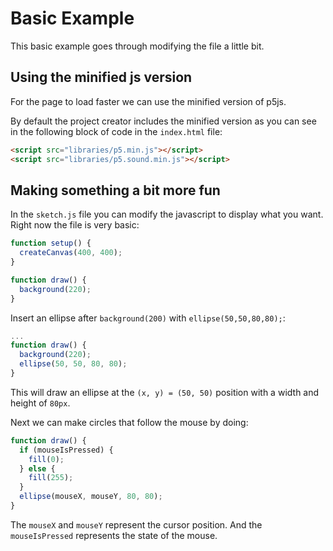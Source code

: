 # Basic Example

This basic example goes through modifying the file a little bit.

## Using the minified js version

For the page to load faster we can use the minified version of p5js.

By default the project creator includes the minified version as you can see in the following block of code in the `index.html` file:

```html
<script src="libraries/p5.min.js"></script>
<script src="libraries/p5.sound.min.js"></script>
```

## Making something a bit more fun

In the `sketch.js` file you can modify the javascript to display what you want. Right now the file is very basic:

```javascript
function setup() {
  createCanvas(400, 400);
}

function draw() {
  background(220);
}
```

Insert an ellipse after `background(200)` with `ellipse(50,50,80,80);`:

```javascript
...
function draw() {
  background(220);
  ellipse(50, 50, 80, 80);
}
```

This will draw an ellipse at the `(x, y) = (50, 50)` position with a width and height of `80px`.

Next we can make circles that follow the mouse by doing:

```javascript
function draw() {
  if (mouseIsPressed) {
    fill(0);
  } else {
    fill(255);
  }
  ellipse(mouseX, mouseY, 80, 80);
}
```

The `mouseX` and `mouseY` represent the cursor position. And the `mouseIsPressed` represents the state of the mouse.

